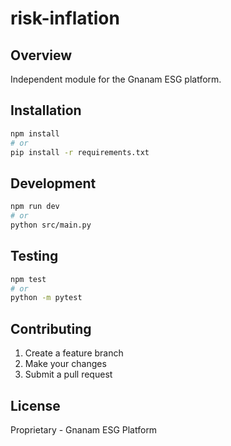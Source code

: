 # risk-inflation

## Overview
Independent module for the Gnanam ESG platform.

## Installation
```bash
npm install
# or
pip install -r requirements.txt
```

## Development
```bash
npm run dev
# or
python src/main.py
```

## Testing
```bash
npm test
# or
python -m pytest
```

## Contributing
1. Create a feature branch
2. Make your changes
3. Submit a pull request

## License
Proprietary - Gnanam ESG Platform
